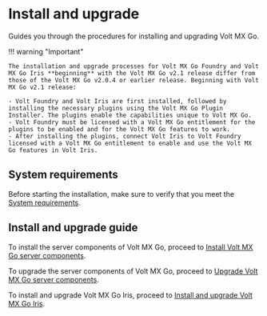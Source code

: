 # Install and upgrade

Guides you through the procedures for installing and upgrading Volt MX Go.

!!! warning "Important"

    The installation and upgrade processes for Volt MX Go Foundry and Volt MX Go Iris **beginning** with the Volt MX Go v2.1 release differ from those of the Volt MX Go v2.0.4 or earlier release. Beginning with Volt MX Go v2.1 release: 
    
    - Volt Foundry and Volt Iris are first installed, followed by installing the necessary plugins using the Volt MX Go Plugin Installer. The plugins enable the capabilities unique to Volt MX Go. 
    - Volt Foundry must be licensed with a Volt MX Go entitlement for the plugins to be enabled and for the Volt MX Go features to work.
    - After installing the plugins, connect Volt Iris to Volt Foundry licensed with a Volt MX Go entitlement to enable and use the Volt MX Go features in Volt Iris.

<!--## Before you begin

In case you would like to deploy Volt MX Go in a **development or test only environment**, you can do so with Kubernetes using the following options:

- using [K3s](https://docs.k3s.io) on an Ubuntu, RHEL, SLES machine or VM

- using [Rancher Desktop](https://docs.rancherdesktop.io) running on Windows
-->

## System requirements

Before starting the installation, make sure to verify that you meet the [System requirements](sysreqindex.md).

## Install and upgrade guide

To install the server components of Volt MX Go, proceed to [Install Volt MX Go server components](installfoundryindex.md).

To upgrade the server components of Volt MX Go, proceed to [Upgrade Volt MX Go server components](versupgradeindx.md).

To install and upgrade Volt MX Go Iris, proceed to [Install and upgrade Volt MX Go Iris](installirisindex.md).

<!--To install and upgrade the server components of Volt MX Go in a development or test only environment, proceed to [Install and upgrade Volt MX Go in development or test only environment](testdeploy.md).

After installing the server components, proceed to [Install and upgrade Volt MX Go Iris](installirisindex.md). -->
